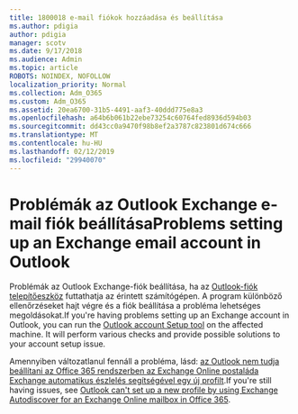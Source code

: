 ```yaml
---
title: 1800018 e-mail fiókok hozzáadása és beállítása
ms.author: pdigia
author: pdigia
manager: scotv
ms.date: 9/17/2018
ms.audience: Admin
ms.topic: article
ROBOTS: NOINDEX, NOFOLLOW
localization_priority: Normal
ms.collection: Adm_O365
ms.custom: Adm_O365
ms.assetid: 20ea6700-31b5-4491-aaf3-40ddd775e8a3
ms.openlocfilehash: a64b6b061b22ebe73254c60764fed8936d594b03
ms.sourcegitcommit: dd43cc0a9470f98b8ef2a3787c823801d674c666
ms.translationtype: MT
ms.contentlocale: hu-HU
ms.lasthandoff: 02/12/2019
ms.locfileid: "29940070"
---
```

# <a name="problems-setting-up-an-exchange-email-account-in-outlook"></a><span data-ttu-id="13a36-102">Problémák az Outlook Exchange e-mail fiók beállítása</span><span class="sxs-lookup"><span data-stu-id="13a36-102">Problems setting up an Exchange email account in Outlook</span></span>

<span data-ttu-id="13a36-p101">Problémák az Outlook Exchange-fiók beállítása, ha az [Outlook-fiók telepítőeszköz](https://aka.ms/SaRA-OutlookSetupProfile) futtathatja az érintett számítógépen. A program különböző ellenőrzéseket hajt végre és a fiók beállítása a probléma lehetséges megoldásokat.</span><span class="sxs-lookup"><span data-stu-id="13a36-p101">If you're having problems setting up an Exchange account in Outlook, you can run the [Outlook account Setup tool](https://aka.ms/SaRA-OutlookSetupProfile) on the affected machine. It will perform various checks and provide possible solutions to your account setup issue.</span></span> 
  
<span data-ttu-id="13a36-105">Amennyiben változatlanul fennáll a probléma, lásd: [az Outlook nem tudja beállítani az Office 365 rendszerben az Exchange Online postaláda Exchange automatikus észlelés segítségével egy új profilt](https://support.microsoft.com/help/2404385/outlook-can-t-set-up-a-new-profile-by-using-exchange-autodiscover-for).</span><span class="sxs-lookup"><span data-stu-id="13a36-105">If you're still having issues, see [Outlook can't set up a new profile by using Exchange Autodiscover for an Exchange Online mailbox in Office 365](https://support.microsoft.com/help/2404385/outlook-can-t-set-up-a-new-profile-by-using-exchange-autodiscover-for).</span></span>
  

